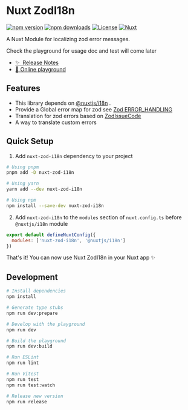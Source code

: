 # Nuxt ZodI18n

[![npm version][npm-version-src]][npm-version-href]
[![npm downloads][npm-downloads-src]][npm-downloads-href]
[![License][license-src]][license-href]
[![Nuxt][nuxt-src]][nuxt-href]

A Nuxt Module for localizing zod error messages.

Check the playground for usage doc and test will come later

- [✨ &nbsp;Release Notes](/CHANGELOG.md)
- [🏀 Online playground](https://stackblitz.com/github/xibman/nuxt-zod-i18n?file=playground%2Fapp.vue)
<!-- - [📖 &nbsp;Documentation](https://example.com) -->

## Features

<!-- Highlight some of the features your module provide here -->

- This library depends on [@nuxtjs/i18n](https://i18n.nuxtjs.org/) .
- Provide a Global error map for zod see [Zod ERROR_HANDLING](https://zod.dev/ERROR_HANDLING?id=global-error-map)
- Translation for zod errors based on [ZodIssueCode](https://zod.dev/ERROR_HANDLING?id=zodissuecode)
- A way to translate custom errors

## Quick Setup

1. Add `nuxt-zod-i18n` dependency to your project

```bash
# Using pnpm
pnpm add -D nuxt-zod-i18n

# Using yarn
yarn add --dev nuxt-zod-i18n

# Using npm
npm install --save-dev nuxt-zod-i18n
```

2. Add `nuxt-zod-i18n` to the `modules` section of `nuxt.config.ts` before `@nuxtjs/i18n` module

```js
export default defineNuxtConfig({
  modules: ['nuxt-zod-i18n', '@nuxtjs/i18n']
})
```

That's it! You can now use Nuxt ZodI18n in your Nuxt app ✨

## Development

```bash
# Install dependencies
npm install

# Generate type stubs
npm run dev:prepare

# Develop with the playground
npm run dev

# Build the playground
npm run dev:build

# Run ESLint
npm run lint

# Run Vitest
npm run test
npm run test:watch

# Release new version
npm run release
```

<!-- Badges -->

[npm-version-src]: https://img.shields.io/npm/v/nuxt-zod-i18n/latest.svg?style=flat&colorA=18181B&colorB=28CF8D
[npm-version-href]: https://npmjs.com/package/nuxt-zod-i18n
[npm-downloads-src]: https://img.shields.io/npm/dm/nuxt-zod-i18n.svg?style=flat&colorA=18181B&colorB=28CF8D
[npm-downloads-href]: https://npmjs.com/package/nuxt-zod-i18n
[license-src]: https://img.shields.io/npm/l/nuxt-zod-i18n.svg?style=flat&colorA=18181B&colorB=28CF8D
[license-href]: https://npmjs.com/package/nuxt-zod-i18n
[nuxt-src]: https://img.shields.io/badge/Nuxt-18181B?logo=nuxt.js
[nuxt-href]: https://nuxt.com
